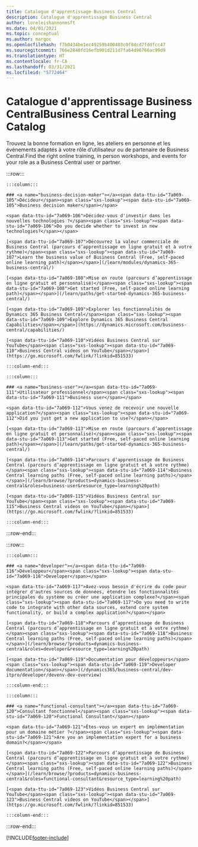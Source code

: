 ```yaml
---
title: Catalogue d'apprentissage Business Central
description: Catalogue d'apprentissage Business Central
author: loreleishannonmsft
ms.date: 04/01/2021
ms.topic: conceptual
ms.author: margoc
ms.openlocfilehash: f7b0434be1ec49259b400403c0f8dcd7fddfcc47
ms.sourcegitcommit: 766e2840fd16efb901d211d7fa64d96766ac99d9
ms.translationtype: HT
ms.contentlocale: fr-CA
ms.lasthandoff: 03/31/2021
ms.locfileid: "5772464"
---
```

# <a name="business-central-learning-catalog"></a><span data-ttu-id="7a069-103">Catalogue d'apprentissage Business Central</span><span class="sxs-lookup"><span data-stu-id="7a069-103">Business Central Learning Catalog</span></span>

<span data-ttu-id="7a069-104">Trouvez la bonne formation en ligne, les ateliers en personne et les événements adaptés à votre rôle d’utilisateur ou de partenaire de Business Central.</span><span class="sxs-lookup"><span data-stu-id="7a069-104">Find the right online training, in person workshops, and events for your role as a Business Central user or partner.</span></span>

:::row:::

    :::column:::

    ### <a name="business-decision-maker"></a><span data-ttu-id="7a069-105">Décideur</span><span class="sxs-lookup"><span data-stu-id="7a069-105">Business decision maker</span></span>

    <span data-ttu-id="7a069-106">Décidez-vous d'investir dans les nouvelles technologies ?</span><span class="sxs-lookup"><span data-stu-id="7a069-106">Do you decide whether to invest in new technologies?</span></span> 

    [<span data-ttu-id="7a069-107">Découvrez la valeur commerciale de Business Central (parcours d’apprentissage en ligne gratuit et à votre rythme)</span><span class="sxs-lookup"><span data-stu-id="7a069-107">Learn the business value of Business Central (Free, self-paced online learning path)</span></span>](/learn/modules/dynamics-365-business-central/)

    [<span data-ttu-id="7a069-108">Mise en route (parcours d’apprentissage en ligne gratuit et personnalisé)</span><span class="sxs-lookup"><span data-stu-id="7a069-108">Get started (Free, self-paced online learning path)</span></span>](/learn/paths/get-started-dynamics-365-business-central/)

    [<span data-ttu-id="7a069-109">Explorer les fonctionnalités de Dynamics 365 Business Central</span><span class="sxs-lookup"><span data-stu-id="7a069-109">Explore Dynamics 365 Business Central Capabilities</span></span>](https://dynamics.microsoft.com/business-central/capabilities/)

    [<span data-ttu-id="7a069-110">Vidéos Business Central sur YouTube</span><span class="sxs-lookup"><span data-stu-id="7a069-110">Business Central videos on YouTube</span></span>](https://go.microsoft.com/fwlink/?linkid=851533)

    :::column-end:::

    :::column:::

    ### <a name="business-user"></a><span data-ttu-id="7a069-111">Utilisateur professionnel</span><span class="sxs-lookup"><span data-stu-id="7a069-111">Business user</span></span>

    <span data-ttu-id="7a069-112">Vous venez de recevoir une nouvelle application?</span><span class="sxs-lookup"><span data-stu-id="7a069-112">Did you just get a new application to use?</span></span> 

    [<span data-ttu-id="7a069-113">Mise en route (parcours d’apprentissage en ligne gratuit et personnalisé)</span><span class="sxs-lookup"><span data-stu-id="7a069-113">Get started (Free, self-paced online learning path)</span></span>](/learn/paths/get-started-dynamics-365-business-central/)

    [<span data-ttu-id="7a069-114">Parcours d’apprentissage de Business Central (parcours d’apprentissage en ligne gratuit et à votre rythme)</span><span class="sxs-lookup"><span data-stu-id="7a069-114">Business Central learning paths (Free, self-paced online learning paths)</span></span>](/learn/browse/?products=dynamics-business-central&roles=business-user&resource_type=learning%20path)

    [<span data-ttu-id="7a069-115">Vidéos Business Central sur YouTube</span><span class="sxs-lookup"><span data-stu-id="7a069-115">Business Central videos on YouTube</span></span>](https://go.microsoft.com/fwlink/?linkid=851533)

    :::column-end:::

:::row-end:::

:::row:::

    :::column:::

    ### <a name="developer"></a><span data-ttu-id="7a069-116">Développeur</span><span class="sxs-lookup"><span data-stu-id="7a069-116">Developer</span></span>

    <span data-ttu-id="7a069-117">Avez-vous besoin d'écrire du code pour intégrer d'autres sources de données, étendre les fonctionnalités principales du système ou créer une application complexe?</span><span class="sxs-lookup"><span data-stu-id="7a069-117">Do you need to write code to integrate with other data sources, extend core system functionality, or build a complex application?</span></span>

    [<span data-ttu-id="7a069-118">Parcours d’apprentissage de Business Central (parcours d’apprentissage en ligne gratuit et à votre rythme)</span><span class="sxs-lookup"><span data-stu-id="7a069-118">Business Central learning paths (Free, self-paced online learning paths)</span></span>](/learn/browse/?products=dynamics-business-central&roles=developer&resource_type=learning%20path)

    [<span data-ttu-id="7a069-119">Documentation pour développeurs</span><span class="sxs-lookup"><span data-stu-id="7a069-119">Developer documentation</span></span>](/dynamics365/business-central/dev-itpro/developer/devenv-dev-overview)

    :::column-end:::

    :::column:::

    ### <a name="functional-consultant"></a><span data-ttu-id="7a069-120">Consultant fonctionnel</span><span class="sxs-lookup"><span data-stu-id="7a069-120">Functional Consultant</span></span>
    
    <span data-ttu-id="7a069-121">Êtes-vous un expert en implémentation pour un domaine métier ?</span><span class="sxs-lookup"><span data-stu-id="7a069-121">Are you an implementation expert for a business domain?</span></span> 

    [<span data-ttu-id="7a069-122">Parcours d’apprentissage de Business Central (parcours d’apprentissage en ligne gratuit et à votre rythme)</span><span class="sxs-lookup"><span data-stu-id="7a069-122">Business Central learning paths (Free, self-paced online learning paths)</span></span>](/learn/browse/?products=dynamics-business-central&roles=functional-consultant&resource_type=learning%20path)

    [<span data-ttu-id="7a069-123">Vidéos Business Central sur YouTube</span><span class="sxs-lookup"><span data-stu-id="7a069-123">Business Central videos on YouTube</span></span>](https://go.microsoft.com/fwlink/?linkid=851533)

    :::column-end:::

:::row-end:::


[!INCLUDE[footer-include](../includes/footer-banner.md)]
